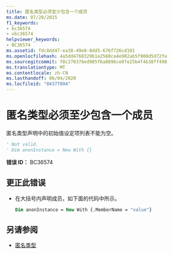 ```yaml
---
title: 匿名类型必须至少包含一个成员
ms.date: 07/20/2015
f1_keywords:
- bc36574
- vbc36574
helpviewer_keywords:
- BC36574
ms.assetid: fdc8dd47-ea38-49e8-8dd5-676f726cd101
ms.openlocfilehash: 4a5dd4768329b1e2560ca4e902ab5f900d5d72fe
ms.sourcegitcommit: f8c270376ed905f6a8896ce0fe25b4f4b38ff498
ms.translationtype: MT
ms.contentlocale: zh-CN
ms.lasthandoff: 06/04/2020
ms.locfileid: "84377894"
---
```

# <a name="anonymous-type-must-contain-at-least-one-member"></a>匿名类型必须至少包含一个成员
匿名类型声明中的初始值设定项列表不能为空。  
  
```vb  
' Not valid.  
' Dim anonInstance = New With {}  
```  
  
 **错误 ID：** BC36574  
  
## <a name="to-correct-this-error"></a>更正此错误  
  
- 在大括号内声明成员，如下面的代码中所示。  
  
    ```vb  
    Dim anonInstance = New With {.MemberName = "value"}  
    ```  
  
## <a name="see-also"></a>另请参阅

- [匿名类型](../programming-guide/language-features/objects-and-classes/anonymous-types.md)
